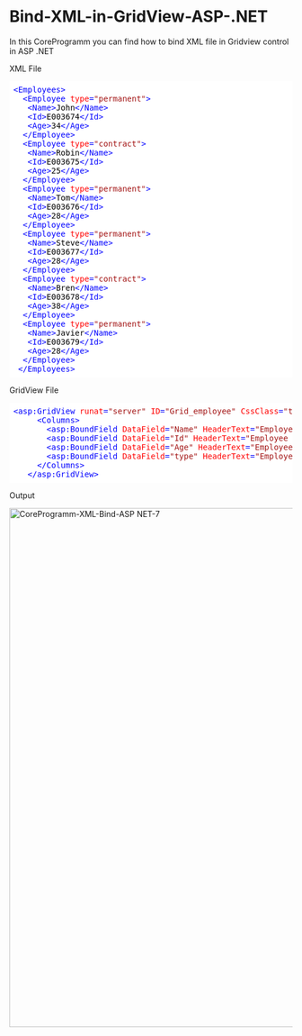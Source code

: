 # Bind-XML-in-GridView-ASP-.NET
In this CoreProgramm you can find how to bind XML file in Gridview control in ASP .NET


XML File
<pre class="hljs" style="background: rgb(255 , 255 , 255); color: rgb(0 , 0 , 0); display: block; overflow-x: auto; padding: 0.5em;"><span class="hljs-tag" style="color: rgb(0 , 0 , 255);">&lt;<span class="hljs-name" style="color: rgb(0 , 0 , 255);">Employees</span>&gt;</span>  
  <span class="hljs-tag" style="color: rgb(0 , 0 , 255);">&lt;<span class="hljs-name" style="color: rgb(0 , 0 , 255);">Employee</span> <span class="hljs-attr" style="color: red;">type</span>=<span class="hljs-string" style="color: rgb(163 , 21 , 21);">"permanent"</span>&gt;</span>  
   <span class="hljs-tag" style="color: rgb(0 , 0 , 255);">&lt;<span class="hljs-name" style="color: rgb(0 , 0 , 255);">Name</span>&gt;</span>John<span class="hljs-tag" style="color: rgb(0 , 0 , 255);">&lt;/<span class="hljs-name" style="color: rgb(0 , 0 , 255);">Name</span>&gt;</span>  
   <span class="hljs-tag" style="color: rgb(0 , 0 , 255);">&lt;<span class="hljs-name" style="color: rgb(0 , 0 , 255);">Id</span>&gt;</span>E003674<span class="hljs-tag" style="color: rgb(0 , 0 , 255);">&lt;/<span class="hljs-name" style="color: rgb(0 , 0 , 255);">Id</span>&gt;</span>  
   <span class="hljs-tag" style="color: rgb(0 , 0 , 255);">&lt;<span class="hljs-name" style="color: rgb(0 , 0 , 255);">Age</span>&gt;</span>34<span class="hljs-tag" style="color: rgb(0 , 0 , 255);">&lt;/<span class="hljs-name" style="color: rgb(0 , 0 , 255);">Age</span>&gt;</span>  
  <span class="hljs-tag" style="color: rgb(0 , 0 , 255);">&lt;/<span class="hljs-name" style="color: rgb(0 , 0 , 255);">Employee</span>&gt;</span>  
  <span class="hljs-tag" style="color: rgb(0 , 0 , 255);">&lt;<span class="hljs-name" style="color: rgb(0 , 0 , 255);">Employee</span> <span class="hljs-attr" style="color: red;">type</span>=<span class="hljs-string" style="color: rgb(163 , 21 , 21);">"contract"</span>&gt;</span>  
   <span class="hljs-tag" style="color: rgb(0 , 0 , 255);">&lt;<span class="hljs-name" style="color: rgb(0 , 0 , 255);">Name</span>&gt;</span>Robin<span class="hljs-tag" style="color: rgb(0 , 0 , 255);">&lt;/<span class="hljs-name" style="color: rgb(0 , 0 , 255);">Name</span>&gt;</span>  
   <span class="hljs-tag" style="color: rgb(0 , 0 , 255);">&lt;<span class="hljs-name" style="color: rgb(0 , 0 , 255);">Id</span>&gt;</span>E003675<span class="hljs-tag" style="color: rgb(0 , 0 , 255);">&lt;/<span class="hljs-name" style="color: rgb(0 , 0 , 255);">Id</span>&gt;</span>  
   <span class="hljs-tag" style="color: rgb(0 , 0 , 255);">&lt;<span class="hljs-name" style="color: rgb(0 , 0 , 255);">Age</span>&gt;</span>25<span class="hljs-tag" style="color: rgb(0 , 0 , 255);">&lt;/<span class="hljs-name" style="color: rgb(0 , 0 , 255);">Age</span>&gt;</span>  
  <span class="hljs-tag" style="color: rgb(0 , 0 , 255);">&lt;/<span class="hljs-name" style="color: rgb(0 , 0 , 255);">Employee</span>&gt;</span>  
  <span class="hljs-tag" style="color: rgb(0 , 0 , 255);">&lt;<span class="hljs-name" style="color: rgb(0 , 0 , 255);">Employee</span> <span class="hljs-attr" style="color: red;">type</span>=<span class="hljs-string" style="color: rgb(163 , 21 , 21);">"permanent"</span>&gt;</span>  
   <span class="hljs-tag" style="color: rgb(0 , 0 , 255);">&lt;<span class="hljs-name" style="color: rgb(0 , 0 , 255);">Name</span>&gt;</span>Tom<span class="hljs-tag" style="color: rgb(0 , 0 , 255);">&lt;/<span class="hljs-name" style="color: rgb(0 , 0 , 255);">Name</span>&gt;</span>  
   <span class="hljs-tag" style="color: rgb(0 , 0 , 255);">&lt;<span class="hljs-name" style="color: rgb(0 , 0 , 255);">Id</span>&gt;</span>E003676<span class="hljs-tag" style="color: rgb(0 , 0 , 255);">&lt;/<span class="hljs-name" style="color: rgb(0 , 0 , 255);">Id</span>&gt;</span>  
   <span class="hljs-tag" style="color: rgb(0 , 0 , 255);">&lt;<span class="hljs-name" style="color: rgb(0 , 0 , 255);">Age</span>&gt;</span>28<span class="hljs-tag" style="color: rgb(0 , 0 , 255);">&lt;/<span class="hljs-name" style="color: rgb(0 , 0 , 255);">Age</span>&gt;</span>  
  <span class="hljs-tag" style="color: rgb(0 , 0 , 255);">&lt;/<span class="hljs-name" style="color: rgb(0 , 0 , 255);">Employee</span>&gt;</span>  
  <span class="hljs-tag" style="color: rgb(0 , 0 , 255);">&lt;<span class="hljs-name" style="color: rgb(0 , 0 , 255);">Employee</span> <span class="hljs-attr" style="color: red;">type</span>=<span class="hljs-string" style="color: rgb(163 , 21 , 21);">"permanent"</span>&gt;</span>  
   <span class="hljs-tag" style="color: rgb(0 , 0 , 255);">&lt;<span class="hljs-name" style="color: rgb(0 , 0 , 255);">Name</span>&gt;</span>Steve<span class="hljs-tag" style="color: rgb(0 , 0 , 255);">&lt;/<span class="hljs-name" style="color: rgb(0 , 0 , 255);">Name</span>&gt;</span>  
   <span class="hljs-tag" style="color: rgb(0 , 0 , 255);">&lt;<span class="hljs-name" style="color: rgb(0 , 0 , 255);">Id</span>&gt;</span>E003677<span class="hljs-tag" style="color: rgb(0 , 0 , 255);">&lt;/<span class="hljs-name" style="color: rgb(0 , 0 , 255);">Id</span>&gt;</span>  
   <span class="hljs-tag" style="color: rgb(0 , 0 , 255);">&lt;<span class="hljs-name" style="color: rgb(0 , 0 , 255);">Age</span>&gt;</span>28<span class="hljs-tag" style="color: rgb(0 , 0 , 255);">&lt;/<span class="hljs-name" style="color: rgb(0 , 0 , 255);">Age</span>&gt;</span>  
  <span class="hljs-tag" style="color: rgb(0 , 0 , 255);">&lt;/<span class="hljs-name" style="color: rgb(0 , 0 , 255);">Employee</span>&gt;</span>  
  <span class="hljs-tag" style="color: rgb(0 , 0 , 255);">&lt;<span class="hljs-name" style="color: rgb(0 , 0 , 255);">Employee</span> <span class="hljs-attr" style="color: red;">type</span>=<span class="hljs-string" style="color: rgb(163 , 21 , 21);">"contract"</span>&gt;</span>  
   <span class="hljs-tag" style="color: rgb(0 , 0 , 255);">&lt;<span class="hljs-name" style="color: rgb(0 , 0 , 255);">Name</span>&gt;</span>Bren<span class="hljs-tag" style="color: rgb(0 , 0 , 255);">&lt;/<span class="hljs-name" style="color: rgb(0 , 0 , 255);">Name</span>&gt;</span>  
   <span class="hljs-tag" style="color: rgb(0 , 0 , 255);">&lt;<span class="hljs-name" style="color: rgb(0 , 0 , 255);">Id</span>&gt;</span>E003678<span class="hljs-tag" style="color: rgb(0 , 0 , 255);">&lt;/<span class="hljs-name" style="color: rgb(0 , 0 , 255);">Id</span>&gt;</span>  
   <span class="hljs-tag" style="color: rgb(0 , 0 , 255);">&lt;<span class="hljs-name" style="color: rgb(0 , 0 , 255);">Age</span>&gt;</span>38<span class="hljs-tag" style="color: rgb(0 , 0 , 255);">&lt;/<span class="hljs-name" style="color: rgb(0 , 0 , 255);">Age</span>&gt;</span>  
  <span class="hljs-tag" style="color: rgb(0 , 0 , 255);">&lt;/<span class="hljs-name" style="color: rgb(0 , 0 , 255);">Employee</span>&gt;</span>  
  <span class="hljs-tag" style="color: rgb(0 , 0 , 255);">&lt;<span class="hljs-name" style="color: rgb(0 , 0 , 255);">Employee</span> <span class="hljs-attr" style="color: red;">type</span>=<span class="hljs-string" style="color: rgb(163 , 21 , 21);">"permanent"</span>&gt;</span>  
   <span class="hljs-tag" style="color: rgb(0 , 0 , 255);">&lt;<span class="hljs-name" style="color: rgb(0 , 0 , 255);">Name</span>&gt;</span>Javier<span class="hljs-tag" style="color: rgb(0 , 0 , 255);">&lt;/<span class="hljs-name" style="color: rgb(0 , 0 , 255);">Name</span>&gt;</span>  
   <span class="hljs-tag" style="color: rgb(0 , 0 , 255);">&lt;<span class="hljs-name" style="color: rgb(0 , 0 , 255);">Id</span>&gt;</span>E003679<span class="hljs-tag" style="color: rgb(0 , 0 , 255);">&lt;/<span class="hljs-name" style="color: rgb(0 , 0 , 255);">Id</span>&gt;</span>  
   <span class="hljs-tag" style="color: rgb(0 , 0 , 255);">&lt;<span class="hljs-name" style="color: rgb(0 , 0 , 255);">Age</span>&gt;</span>28<span class="hljs-tag" style="color: rgb(0 , 0 , 255);">&lt;/<span class="hljs-name" style="color: rgb(0 , 0 , 255);">Age</span>&gt;</span>  
  <span class="hljs-tag" style="color: rgb(0 , 0 , 255);">&lt;/<span class="hljs-name" style="color: rgb(0 , 0 , 255);">Employee</span>&gt;</span>  
 <span class="hljs-tag" style="color: rgb(0 , 0 , 255);">&lt;/<span class="hljs-name" style="color: rgb(0 , 0 , 255);">Employees</span>&gt;</span>  </pre>

GridView File
<pre class="hljs" style="background: rgb(255 , 255 , 255); color: rgb(0 , 0 , 0); display: block; overflow-x: auto; padding: 0.5em;"><span class="hljs-tag" style="color: rgb(0 , 0 , 255);">&lt;<span class="hljs-name" style="color: rgb(0 , 0 , 255);">asp:GridView</span> <span class="hljs-attr" style="color: red;">runat</span>=<span class="hljs-string" style="color: rgb(163 , 21 , 21);">"server"</span> <span class="hljs-attr" style="color: red;">ID</span>=<span class="hljs-string" style="color: rgb(163 , 21 , 21);">"Grid_employee"</span> <span class="hljs-attr" style="color: red;">CssClass</span>=<span class="hljs-string" style="color: rgb(163 , 21 , 21);">"table table-bordered"</span> <span class="hljs-attr" style="color: red;">AutoGenerateColumns</span>=<span class="hljs-string" style="color: rgb(163 , 21 , 21);">"false"</span>&gt;</span>  
     <span class="hljs-tag" style="color: rgb(0 , 0 , 255);">&lt;<span class="hljs-name" style="color: rgb(0 , 0 , 255);">Columns</span>&gt;</span>  
       <span class="hljs-tag" style="color: rgb(0 , 0 , 255);">&lt;<span class="hljs-name" style="color: rgb(0 , 0 , 255);">asp:BoundField</span> <span class="hljs-attr" style="color: red;">DataField</span>=<span class="hljs-string" style="color: rgb(163 , 21 , 21);">"Name"</span> <span class="hljs-attr" style="color: red;">HeaderText</span>=<span class="hljs-string" style="color: rgb(163 , 21 , 21);">"Employee Name"</span> /&gt;</span>  
       <span class="hljs-tag" style="color: rgb(0 , 0 , 255);">&lt;<span class="hljs-name" style="color: rgb(0 , 0 , 255);">asp:BoundField</span> <span class="hljs-attr" style="color: red;">DataField</span>=<span class="hljs-string" style="color: rgb(163 , 21 , 21);">"Id"</span> <span class="hljs-attr" style="color: red;">HeaderText</span>=<span class="hljs-string" style="color: rgb(163 , 21 , 21);">"Employee Id"</span> /&gt;</span>  
       <span class="hljs-tag" style="color: rgb(0 , 0 , 255);">&lt;<span class="hljs-name" style="color: rgb(0 , 0 , 255);">asp:BoundField</span> <span class="hljs-attr" style="color: red;">DataField</span>=<span class="hljs-string" style="color: rgb(163 , 21 , 21);">"Age"</span> <span class="hljs-attr" style="color: red;">HeaderText</span>=<span class="hljs-string" style="color: rgb(163 , 21 , 21);">"Employee Age"</span> /&gt;</span>  
       <span class="hljs-tag" style="color: rgb(0 , 0 , 255);">&lt;<span class="hljs-name" style="color: rgb(0 , 0 , 255);">asp:BoundField</span> <span class="hljs-attr" style="color: red;">DataField</span>=<span class="hljs-string" style="color: rgb(163 , 21 , 21);">"type"</span> <span class="hljs-attr" style="color: red;">HeaderText</span>=<span class="hljs-string" style="color: rgb(163 , 21 , 21);">"Employee Type"</span> /&gt;</span>  
     <span class="hljs-tag" style="color: rgb(0 , 0 , 255);">&lt;/<span class="hljs-name" style="color: rgb(0 , 0 , 255);">Columns</span>&gt;</span>  
   <span class="hljs-tag" style="color: rgb(0 , 0 , 255);">&lt;/<span class="hljs-name" style="color: rgb(0 , 0 , 255);">asp:GridView</span>&gt;</span></pre>
   
   Output
   
   <img width="922" alt="CoreProgramm-XML-Bind-ASP NET-7" src="https://user-images.githubusercontent.com/53593343/63228310-95cbc180-c20e-11e9-8f1f-4adca1e85c4e.png">
   
